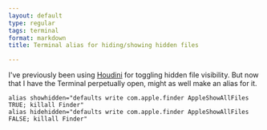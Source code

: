 ```yaml
---
layout: default
type: regular
tags: terminal
format: markdown
title: Terminal alias for hiding/showing hidden files

---
```

I've previously been using [Houdini](http://www.macupdate.com/info.php/id/26729/houdini) for toggling hidden file visibility. But now that I have the Terminal perpetually open, might as well make an alias for it.

    alias showhidden="defaults write com.apple.finder AppleShowAllFiles TRUE; killall Finder"
    alias hidehidden="defaults write com.apple.finder AppleShowAllFiles FALSE; killall Finder"
